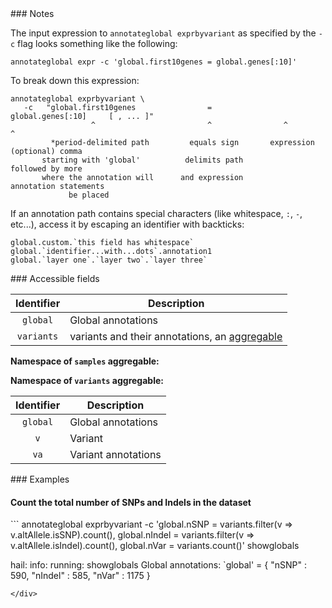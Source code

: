 <div class="cmdhead"></div>

<div class="description"></div>

<div class="synopsis"></div>

<div class="options"></div>

<div class="cmdsubsection">
### Notes

The input expression to `annotateglobal exprbyvariant` as specified by the `-c` flag looks something like the following:
```
annotateglobal expr -c 'global.first10genes = global.genes[:10]' 
```

To break down this expression:
```
annotateglobal exprbyvariant \
   -c   "global.first10genes                =         global.genes[:10]     [ , ... ]"
                  ^                         ^                ^                  ^
         *period-delimited path         equals sign       expression      (optional) comma 
       starting with 'global'          delimits path                      followed by more 
       where the annotation will      and expression                    annotation statements
             be placed
```

If an annotation path contains special characters (like whitespace, `:`, `-`, etc...), access it by escaping an identifier with backticks: 
```
global.custom.`this field has whitespace`
global.`identifier...with...dots`.annotation1
global.`layer one`.`layer two`.`layer three`
```

</div>

<div class="cmdsubsection">
### Accessible fields

Identifier | Description
:-: | ---
`global` | Global annotations
`variants` | variants and their annotations, an [aggregable](reference.html#aggregables)

**Namespace of `samples` aggregable:**

**Namespace of `variants` aggregable:**

Identifier | Description
:-: | ---
`global` | Global annotations
`v` | Variant
`va` | Variant annotations

</div>

<div class="cmdsubsection">
### Examples

<h4 class="example">Count the total number of SNPs and Indels in the dataset</h4>
```
annotateglobal exprbyvariant -c 'global.nSNP = variants.filter(v => v.altAllele.isSNP).count(), 
                                 global.nIndel = variants.filter(v => v.altAllele.isIndel).count(),
                                 global.nVar = variants.count()'
showglobals

hail: info: running: showglobals
Global annotations: `global' = {
  "nSNP" : 590,
  "nIndel" : 585,
  "nVar" : 1175
}
```
</div>